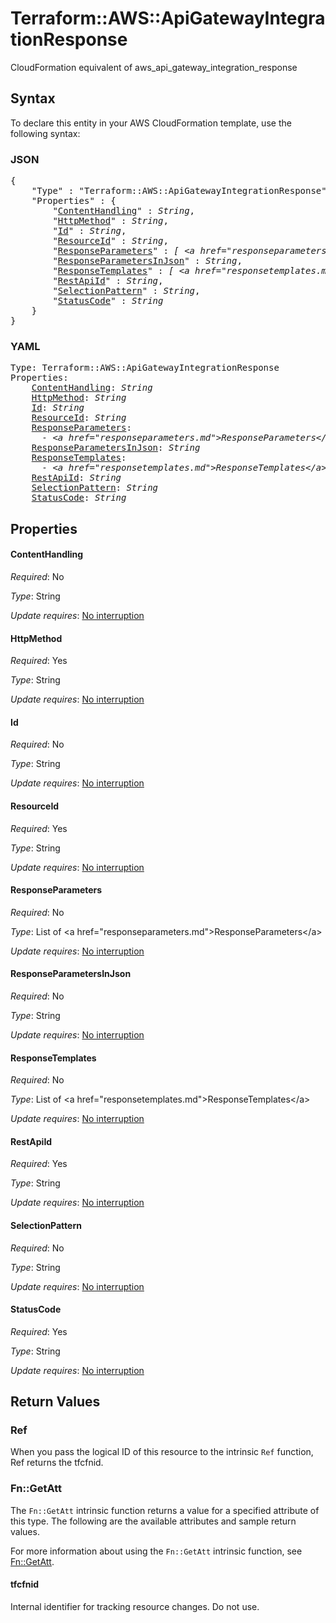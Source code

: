 # Terraform::AWS::ApiGatewayIntegrationResponse

CloudFormation equivalent of aws_api_gateway_integration_response

## Syntax

To declare this entity in your AWS CloudFormation template, use the following syntax:

### JSON

<pre>
{
    "Type" : "Terraform::AWS::ApiGatewayIntegrationResponse",
    "Properties" : {
        "<a href="#contenthandling" title="ContentHandling">ContentHandling</a>" : <i>String</i>,
        "<a href="#httpmethod" title="HttpMethod">HttpMethod</a>" : <i>String</i>,
        "<a href="#id" title="Id">Id</a>" : <i>String</i>,
        "<a href="#resourceid" title="ResourceId">ResourceId</a>" : <i>String</i>,
        "<a href="#responseparameters" title="ResponseParameters">ResponseParameters</a>" : <i>[ &lt;a href=&#34;responseparameters.md&#34;&gt;ResponseParameters&lt;/a&gt;, ... ]</i>,
        "<a href="#responseparametersinjson" title="ResponseParametersInJson">ResponseParametersInJson</a>" : <i>String</i>,
        "<a href="#responsetemplates" title="ResponseTemplates">ResponseTemplates</a>" : <i>[ &lt;a href=&#34;responsetemplates.md&#34;&gt;ResponseTemplates&lt;/a&gt;, ... ]</i>,
        "<a href="#restapiid" title="RestApiId">RestApiId</a>" : <i>String</i>,
        "<a href="#selectionpattern" title="SelectionPattern">SelectionPattern</a>" : <i>String</i>,
        "<a href="#statuscode" title="StatusCode">StatusCode</a>" : <i>String</i>
    }
}
</pre>

### YAML

<pre>
Type: Terraform::AWS::ApiGatewayIntegrationResponse
Properties:
    <a href="#contenthandling" title="ContentHandling">ContentHandling</a>: <i>String</i>
    <a href="#httpmethod" title="HttpMethod">HttpMethod</a>: <i>String</i>
    <a href="#id" title="Id">Id</a>: <i>String</i>
    <a href="#resourceid" title="ResourceId">ResourceId</a>: <i>String</i>
    <a href="#responseparameters" title="ResponseParameters">ResponseParameters</a>: <i>
      - &lt;a href=&#34;responseparameters.md&#34;&gt;ResponseParameters&lt;/a&gt;</i>
    <a href="#responseparametersinjson" title="ResponseParametersInJson">ResponseParametersInJson</a>: <i>String</i>
    <a href="#responsetemplates" title="ResponseTemplates">ResponseTemplates</a>: <i>
      - &lt;a href=&#34;responsetemplates.md&#34;&gt;ResponseTemplates&lt;/a&gt;</i>
    <a href="#restapiid" title="RestApiId">RestApiId</a>: <i>String</i>
    <a href="#selectionpattern" title="SelectionPattern">SelectionPattern</a>: <i>String</i>
    <a href="#statuscode" title="StatusCode">StatusCode</a>: <i>String</i>
</pre>

## Properties

#### ContentHandling

_Required_: No

_Type_: String

_Update requires_: [No interruption](https://docs.aws.amazon.com/AWSCloudFormation/latest/UserGuide/using-cfn-updating-stacks-update-behaviors.html#update-no-interrupt)

#### HttpMethod

_Required_: Yes

_Type_: String

_Update requires_: [No interruption](https://docs.aws.amazon.com/AWSCloudFormation/latest/UserGuide/using-cfn-updating-stacks-update-behaviors.html#update-no-interrupt)

#### Id

_Required_: No

_Type_: String

_Update requires_: [No interruption](https://docs.aws.amazon.com/AWSCloudFormation/latest/UserGuide/using-cfn-updating-stacks-update-behaviors.html#update-no-interrupt)

#### ResourceId

_Required_: Yes

_Type_: String

_Update requires_: [No interruption](https://docs.aws.amazon.com/AWSCloudFormation/latest/UserGuide/using-cfn-updating-stacks-update-behaviors.html#update-no-interrupt)

#### ResponseParameters

_Required_: No

_Type_: List of &lt;a href=&#34;responseparameters.md&#34;&gt;ResponseParameters&lt;/a&gt;

_Update requires_: [No interruption](https://docs.aws.amazon.com/AWSCloudFormation/latest/UserGuide/using-cfn-updating-stacks-update-behaviors.html#update-no-interrupt)

#### ResponseParametersInJson

_Required_: No

_Type_: String

_Update requires_: [No interruption](https://docs.aws.amazon.com/AWSCloudFormation/latest/UserGuide/using-cfn-updating-stacks-update-behaviors.html#update-no-interrupt)

#### ResponseTemplates

_Required_: No

_Type_: List of &lt;a href=&#34;responsetemplates.md&#34;&gt;ResponseTemplates&lt;/a&gt;

_Update requires_: [No interruption](https://docs.aws.amazon.com/AWSCloudFormation/latest/UserGuide/using-cfn-updating-stacks-update-behaviors.html#update-no-interrupt)

#### RestApiId

_Required_: Yes

_Type_: String

_Update requires_: [No interruption](https://docs.aws.amazon.com/AWSCloudFormation/latest/UserGuide/using-cfn-updating-stacks-update-behaviors.html#update-no-interrupt)

#### SelectionPattern

_Required_: No

_Type_: String

_Update requires_: [No interruption](https://docs.aws.amazon.com/AWSCloudFormation/latest/UserGuide/using-cfn-updating-stacks-update-behaviors.html#update-no-interrupt)

#### StatusCode

_Required_: Yes

_Type_: String

_Update requires_: [No interruption](https://docs.aws.amazon.com/AWSCloudFormation/latest/UserGuide/using-cfn-updating-stacks-update-behaviors.html#update-no-interrupt)

## Return Values

### Ref

When you pass the logical ID of this resource to the intrinsic `Ref` function, Ref returns the tfcfnid.

### Fn::GetAtt

The `Fn::GetAtt` intrinsic function returns a value for a specified attribute of this type. The following are the available attributes and sample return values.

For more information about using the `Fn::GetAtt` intrinsic function, see [Fn::GetAtt](https://docs.aws.amazon.com/AWSCloudFormation/latest/UserGuide/intrinsic-function-reference-getatt.html).

#### tfcfnid

Internal identifier for tracking resource changes. Do not use.


